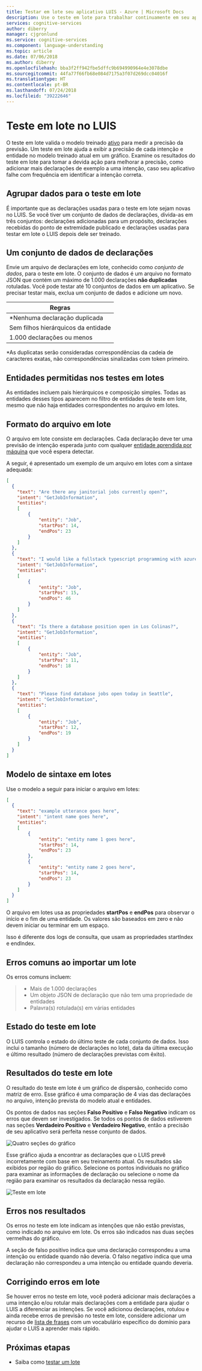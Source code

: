 ```yaml
---
title: Testar em lote seu aplicativo LUIS - Azure | Microsoft Docs
description: Use o teste em lote para trabalhar continuamente em seu aplicativo para aprimorá-lo e melhorar o reconhecimento do idioma.
services: cognitive-services
author: diberry
manager: cjgronlund
ms.service: cognitive-services
ms.component: language-understanding
ms.topic: article
ms.date: 07/06/2018
ms.author: diberry
ms.openlocfilehash: bba3f2ff942fbe5dffc9b694990964e4e3078dbe
ms.sourcegitcommit: 44fa77f66fb68e084d7175a3f07d269dcc04016f
ms.translationtype: HT
ms.contentlocale: pt-BR
ms.lasthandoff: 07/24/2018
ms.locfileid: "39222646"
---
```

# <a name="batch-testing-in-luis"></a>Teste em lote no LUIS

O teste em lote valida o modelo treinado [ativo](luis-concept-version.md#active-version) para medir a precisão da previsão. Um teste em lote ajuda a exibir a precisão de cada intenção e entidade no modelo treinado atual em um gráfico. Examine os resultados do teste em lote para tomar a devida ação para melhorar a precisão, como adicionar mais declarações de exemplo a uma intenção, caso seu aplicativo falhe com frequência em identificar a intenção correta.

## <a name="group-data-for-batch-test"></a>Agrupar dados para o teste em lote
É importante que as declarações usadas para o teste em lote sejam novas no LUIS. Se você tiver um conjunto de dados de declarações, divida-as em três conjuntos: declarações adicionadas para um propósito, declarações recebidas do ponto de extremidade publicado e declarações usadas para testar em lote o LUIS depois dele ser treinado. 

## <a name="a-dataset-of-utterances"></a>Um conjunto de dados de declarações
Envie um arquivo de declarações em lote, conhecido como *conjunto de dados*, para o teste em lote. O conjunto de dados é um arquivo no formato JSON que contém um máximo de 1.000 declarações **não duplicadas** rotuladas. Você pode testar até 10 conjuntos de dados em um aplicativo. Se precisar testar mais, exclua um conjunto de dados e adicione um novo.

|**Regras**|
|--|
|*Nenhuma declaração duplicada|
|Sem filhos hierárquicos da entidade|
|1.000 declarações ou menos|

*As duplicatas serão consideradas correspondências da cadeia de caracteres exatas, não correspondências sinalizadas com token primeiro. 

## <a name="entities-allowed-in-batch-tests"></a>Entidades permitidas nos testes em lotes
As entidades incluem pais hierárquicos e composição simples. Todas as entidades desses tipos aparecem no filtro de entidades de teste em lote, mesmo que não haja entidades correspondentes no arquivo em lotes.


<a name="json-file-with-no-duplicates"></a>
<a name="example-batch-file"></a>
## <a name="batch-file-format"></a>Formato do arquivo em lote
O arquivo em lote consiste em declarações. Cada declaração deve ter uma previsão de intenção esperada junto com qualquer [entidade aprendida por máquina](luis-concept-entity-types.md#types-of-entities) que você espera detectar. 

A seguir, é apresentado um exemplo de um arquivo em lotes com a sintaxe adequada:

```JSON
[
  {
    "text": "Are there any janitorial jobs currently open?",
    "intent": "GetJobInformation",
    "entities": 
    [
        {
            "entity": "Job",
            "startPos": 14,
            "endPos": 23
        }
    ]
  },
  {
    "text": "I would like a fullstack typescript programming with azure job",
    "intent": "GetJobInformation",
    "entities": 
    [
        {
            "entity": "Job",
            "startPos": 15,
            "endPos": 46
        }
    ]
  },
  {
    "text": "Is there a database position open in Los Colinas?",
    "intent": "GetJobInformation",
    "entities": 
    [
        {
            "entity": "Job",
            "startPos": 11,
            "endPos": 18
        }
    ]
  },
  {
    "text": "Please find database jobs open today in Seattle",
    "intent": "GetJobInformation",
    "entities": 
    [
        {
            "entity": "Job",
            "startPos": 12,
            "endPos": 19
        }
    ]
  }
]
```

## <a name="batch-syntax-template"></a>Modelo de sintaxe em lotes

Use o modelo a seguir para iniciar o arquivo em lotes:

```JSON
[
  {
    "text": "example utterance goes here",
    "intent": "intent name goes here",
    "entities": 
    [
        {
            "entity": "entity name 1 goes here",
            "startPos": 14,
            "endPos": 23
        },
        {
            "entity": "entity name 2 goes here",
            "startPos": 14,
            "endPos": 23
        }
    ]
  }
]
```

O arquivo em lotes usa as propriedades **startPos** e **endPos** para observar o início e o fim de uma entidade. Os valores são baseados em zero e não devem iniciar ou terminar em um espaço. 

Isso é diferente dos logs de consulta, que usam as propriedades startIndex e endIndex. 


## <a name="common-errors-importing-a-batch"></a>Erros comuns ao importar um lote
Os erros comuns incluem: 

> * Mais de 1.000 declarações
> * Um objeto JSON de declaração que não tem uma propriedade de entidades
> * Palavra(s) rotulada(s) em várias entidades

## <a name="batch-test-state"></a>Estado do teste em lote
O LUIS controla o estado do último teste de cada conjunto de dados. Isso inclui o tamanho (número de declarações no lote), data da última execução e último resultado (número de declarações previstas com êxito).

<a name="sections-of-the-results-chart"></a>
## <a name="batch-test-results"></a>Resultados do teste em lote
O resultado do teste em lote é um gráfico de dispersão, conhecido como matriz de erro. Esse gráfico é uma comparação de 4 vias das declarações no arquivo, intenção prevista do modelo atual e entidades. 

Os pontos de dados nas seções **Falso Positivo** e **Falso Negativo** indicam os erros que devem ser investigados. Se todos os pontos de dados estiverem nas seções **Verdadeiro Positivo** e **Verdadeiro Negativo**, então a precisão de seu aplicativo será perfeita nesse conjunto de dados.

![Quatro seções do gráfico](./media/luis-concept-batch-test/chart-sections.png)

Esse gráfico ajuda a encontrar as declarações que o LUIS prevê incorretamente com base em seu treinamento atual. Os resultados são exibidos por região do gráfico. Selecione os pontos individuais no gráfico para examinar as informações de declaração ou selecione o nome da região para examinar os resultados da declaração nessa região.

![Teste em lote](./media/luis-concept-batch-test/batch-testing.png)

## <a name="errors-in-the-results"></a>Erros nos resultados
Os erros no teste em lote indicam as intenções que não estão previstas, como indicado no arquivo em lote. Os erros são indicados nas duas seções vermelhas do gráfico. 

A seção de falso positivo indica que uma declaração correspondeu a uma intenção ou entidade quando não deveria. O falso negativo indica que uma declaração não correspondeu a uma intenção ou entidade quando deveria. 

## <a name="fixing-batch-errors"></a>Corrigindo erros em lote
Se houver erros no teste em lote, você poderá adicionar mais declarações a uma intenção e/ou rotular mais declarações com a entidade para ajudar o LUIS a diferenciar as intenções. Se você adicionou declarações, rotulou e ainda recebe erros de previsão no teste em lote, considere adicionar um recurso de [lista de frases](luis-concept-feature.md) com um vocabulário específico do domínio para ajudar o LUIS a aprender mais rápido. 

## <a name="next-steps"></a>Próximas etapas

* Saiba como [testar um lote](luis-how-to-batch-test.md)

